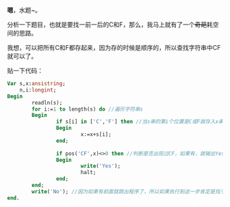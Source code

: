 ****嗯****，水题~。

分析一下题目，也就是要找一前一后的C和F，那么，我马上就有了一个~~奇葩~~耗空间的思路。

我想，可以把所有C和F都存起来，因为存的时候是顺序的，所以查找字符串中CF就可以了。

贴一下代码：
```pascal
Var s,x:ansistring;
    n,i:longint;
Begin
        readln(s);
        for i:=1 to length(s) do //遍历字符串s
        Begin
                if s[i] in ['C','F'] then //当s串的第i个位置是C或F就存入x串。
                Begin
                        x:=x+s[i];
                end;
                
                if pos('CF',x)<>0 then //判断是否出现过CF，如果有，就输出Yes并跳出
                Begin
                        write('Yes');
                        halt;
                end;
        end;
        write('No'); //因为如果有前面就跳出程序了，所以如果执行到这一步肯定是找不到
end.
```